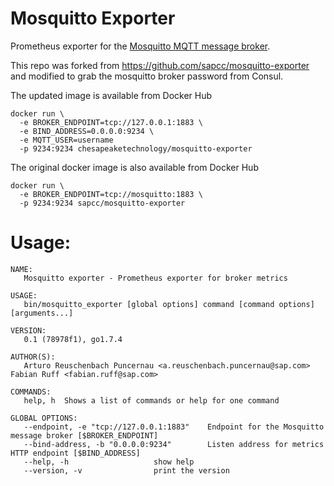 Mosquitto Exporter
=============================
Prometheus exporter for the [Mosquitto MQTT message broker](https://mosquitto.org/).

This repo was forked from https://github.com/sapcc/mosquitto-exporter and modified to grab the mosquitto broker password from Consul. 

The updated image is available from Docker Hub
```
docker run \
  -e BROKER_ENDPOINT=tcp://127.0.0.1:1883 \
  -e BIND_ADDRESS=0.0.0.0:9234 \
  -e MQTT_USER=username
  -p 9234:9234 chesapeaketechnology/mosquitto-exporter
```

The original docker image is also available from Docker Hub
```
docker run \
  -e BROKER_ENDPOINT=tcp://mosquitto:1883 \
  -p 9234:9234 sapcc/mosquitto-exporter
```


Usage:
======

```
NAME:
   Mosquitto exporter - Prometheus exporter for broker metrics

USAGE:
   bin/mosquitto_exporter [global options] command [command options] [arguments...]

VERSION:
   0.1 (78978f1), go1.7.4

AUTHOR(S):
   Arturo Reuschenbach Puncernau <a.reuschenbach.puncernau@sap.com> Fabian Ruff <fabian.ruff@sap.com>

COMMANDS:
   help, h	Shows a list of commands or help for one command

GLOBAL OPTIONS:
   --endpoint, -e "tcp://127.0.0.1:1883"	Endpoint for the Mosquitto message broker [$BROKER_ENDPOINT]
   --bind-address, -b "0.0.0.0:9234"		Listen address for metrics HTTP endpoint [$BIND_ADDRESS]
   --help, -h					show help
   --version, -v				print the version

```
